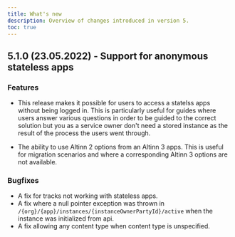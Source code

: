 ```yaml
---
title: What's new
description: Overview of changes introduced in version 5.
toc: true
---
```


## 5.1.0 (23.05.2022) - Support for anonymous stateless apps

### Features
- This release makes it possible for users to access a statelss apps without being logged in. This is particularly useful for guides where users answer various questions in order to be guided to the correct solution but you as a service owner don't need a stored instance as the result of the process the users went through.

- The ability to use Altinn 2 options from an Altinn 3 apps. This is useful for migration scenarios and where a corresponding Altinn 3 options are not available.

### Bugfixes
- A fix for tracks not working with stateless apps.
- A fix where a null pointer exception was thrown  in `/{org}/{app}/instances/{instanceOwnerPartyId}/active` when the instance was initialized from api.
- A fix allowing any content type when content type is unspecified.